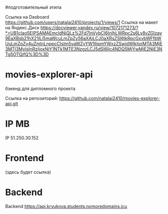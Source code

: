 #подготовительный  этипа

Ссылка  на  Dasboard https://github.com/users/natalai2410/projects/1/views/1
Ссылка на  макет на Яндекс.Диск https://docviewer.yandex.ru/view/1072171273/?*=UB1cIao5EIPSAMAEmcldNiQLz%2Fd7InVybCI6InlhLWRpc2s6Ly8vZGlzay9EaXBsb21hX21lLi5maWcuLmZpZy56aXAiLCJ0aXRsZSI6IkRpcGxvbWFfbWUuLmZpZy4uZmlnLnppcCIsIm5vaWZyYW1lIjpmYWxzZSwidWlkIjoiMTA3MjE3MTI3MyIsInRzIjoxNjY1NTk1MTE3NzgzLCJ5dSI6Ijc4NDQ5MjYwMjE2NjE3NTg5OTQifQ%3D%3D

# movies-explorer-api
бэкенд для  дипломного проекта

Ссылка  на  репозиторий: https://github.com/natalai2410/movies-explorer-api.git

  
# IP МВ 
IP 51.250.30.152
# Frontend 
(здесь будет ссылка)
# Backend 
Backend https://api.kryukova.students.nomoredomains.icu